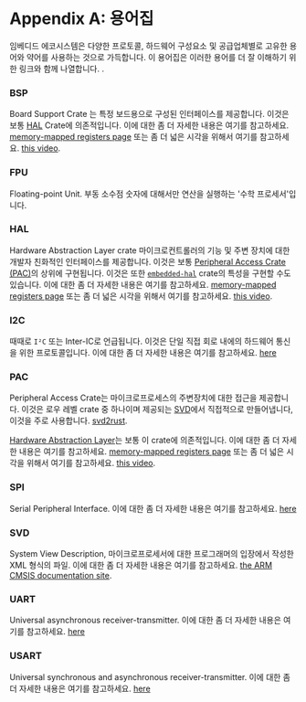 # Appendix A: 용어집

임베디드 에코시스템은 다양한 프로토콜, 하드웨어 구성요소 및 공급업체별로 고유한 용어와 약어를 사용하는 것으로 가득합니다.
이 용어집은 이러한 용어를 더 잘 이해하기 위한 링크와 함께 나열합니다.
.

### BSP

Board Support Crate 는 특정 보드용으로 구성된 인터페이스를 제공합니다. 이것은 보통 [HAL](#hal) Crate에 의존적입니다.
이에 대한 좀 더 자세한 내용은 여기를 참고하세요. [memory-mapped registers page](../start/registers.md)
또는 좀 더 넓은 시각을 위해서 여기를 참고하세요. [this video](https://youtu.be/vLYit_HHPaY).

### FPU

Floating-point Unit. 부동 소수점 숫자에 대해서만 연산을 실행하는 '수학 프로세서'입니다.

### HAL

Hardware Abstraction Layer crate 마이크로컨트롤러의 기능 및 주변 장치에 대한 개발자 친화적인 인터페이스를 제공합니다.
이것은 보통 [Peripheral Access Crate (PAC)](#pac)의 상위에 구현됩니다.
이것은 또한 [`embedded-hal`](https://crates.io/crates/embedded-hal) crate의 특성을 구현할 수도 있습니다.
이에 대한 좀 더 자세한 내용은 여기를 참고하세요. [memory-mapped registers page](../start/registers.md)
또는 좀 더 넓은 시각을 위해서 여기를 참고하세요. [this video](https://youtu.be/vLYit_HHPaY).

### I2C

때때로 `I²C` 또는 Inter-IC로 언급됩니다. 이것은 단일 직접 회로 내에의 하드웨어 통신을 위한 프로토콜입니다.
이에 대한 좀 더 자세한 내용은 여기를 참고하세요. [here][i2c]

[i2c]: https://en.wikipedia.org/wiki/I2c

### PAC

Peripheral Access Crate는 마이크로프로세스의 주변장치에 대한 접근을 제공합니다. 이것은 로우 레벨 crate 중 하나이며 제공되는 [SVD](#svd)에서 직접적으로 만들어냅니다, 이것을 주로 사용합니다. [svd2rust](https://github.com/rust-embedded/svd2rust/).

[Hardware Abstraction Layer](#hal)는 보통 이 crate에 의존적입니다.
이에 대한 좀 더 자세한 내용은 여기를 참고하세요. [memory-mapped registers page](../start/registers.md)
또는 좀 더 넓은 시각을 위해서 여기를 참고하세요. [this video](https://youtu.be/vLYit_HHPaY).

### SPI

Serial Peripheral Interface. 이에 대한 좀 더 자세한 내용은 여기를 참고하세요. [here][spi]

[spi]: https://en.wikipedia.org/wiki/Serial_peripheral_interface

### SVD

System View Description, 마이크로프로세서에 대한 프로그래머의 입장에서 작성한 XML 형식의 파일.
이에 대한 좀 더 자세한 내용은 여기를 참고하세요.
[the ARM CMSIS documentation site](https://www.keil.com/pack/doc/CMSIS/SVD/html/index.html).

### UART

Universal asynchronous receiver-transmitter. 이에 대한 좀 더 자세한 내용은 여기를 참고하세요. [here][uart]

[uart]: https://en.wikipedia.org/wiki/Universal_asynchronous_receiver-transmitter

### USART

Universal synchronous and asynchronous receiver-transmitter. 이에 대한 좀 더 자세한 내용은 여기를 참고하세요. [here][usart]

[usart]: https://en.wikipedia.org/wiki/Universal_synchronous_and_asynchronous_receiver-transmitter
